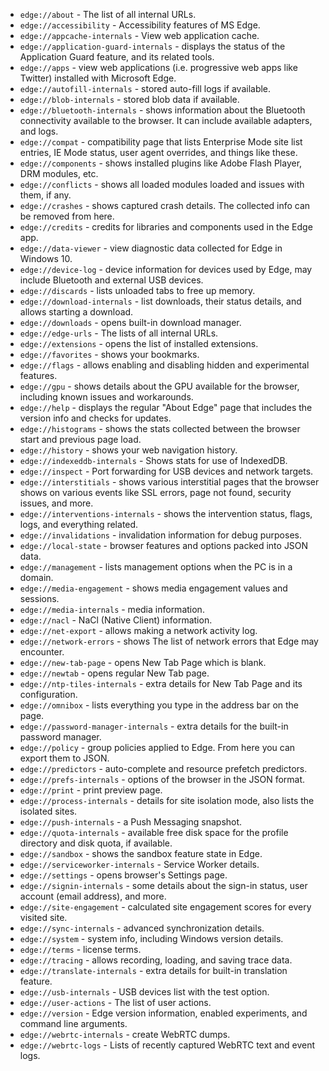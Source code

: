 * `edge://about` - The list of all internal URLs.
* `edge://accessibility` - Accessibility features of MS Edge.
* `edge://appcache-internals` - View web application cache.
* `edge://application-guard-internals` - displays the status of the Application Guard feature, and its related tools.
* `edge://apps` - view web applications (i.e. progressive web apps like Twitter) installed with Microsoft Edge.
* `edge://autofill-internals` - stored auto-fill logs if available.
* `edge://blob-internals` - stored blob data if available.
* `edge://bluetooth-internals` - shows information about the Bluetooth connectivity available to the browser. It can include available adapters, and logs.
* `edge://compat` - compatibility page that lists Enterprise Mode site list entries, IE Mode status, user agent overrides, and things like these.
* `edge://components` - shows installed plugins like Adobe Flash Player, DRM modules, etc.
* `edge://conflicts` - shows all loaded modules loaded and issues with them, if any.
* `edge://crashes` - shows captured crash details. The collected info can be removed from here.
* `edge://credits` - credits for libraries and components used in the Edge app.
* `edge://data-viewer` - view diagnostic data collected for Edge in Windows 10.
* `edge://device-log` - device information for devices used by Edge, may include Bluetooth and external USB devices.
* `edge://discards` - lists unloaded tabs to free up memory.
* `edge://download-internals` - list downloads, their status details, and allows starting a download.
* `edge://downloads` - opens built-in download manager.
* `edge://edge-urls` - The lists of all internal URLs.
* `edge://extensions` - opens the list of installed extensions.
* `edge://favorites` - shows your bookmarks.
* `edge://flags` - allows enabling and disabling hidden and experimental features.
* `edge://gpu` - shows details about the GPU available for the browser, including known issues and workarounds.
* `edge://help` - displays the regular "About Edge" page that includes the version info and checks for updates.
* `edge://histograms` - shows the stats collected between the browser start and previous page load.
* `edge://history` - shows your web navigation history.
* `edge://indexeddb-internals` - Shows stats for use of IndexedDB.
* `edge://inspect` - Port forwarding for USB devices and network targets.
* `edge://interstitials` - shows various interstitial pages that the browser shows on various events like SSL errors, page not found, security issues, and more.
* `edge://interventions-internals` - shows the intervention status, flags, logs, and everything related.
* `edge://invalidations` -  invalidation information for debug purposes.
* `edge://local-state` - browser features and options packed into JSON data.
* `edge://management` - lists management options when the PC is in a domain.
* `edge://media-engagement` - shows media engagement values and sessions.
* `edge://media-internals` - media information.
* `edge://nacl` - NaCl (Native Client) information.
* `edge://net-export` - allows making a network activity log.
* `edge://network-errors` - shows The list of network errors that Edge may encounter.
* `edge://new-tab-page` - opens New Tab Page which is blank.
* `edge://newtab` - opens regular New Tab page.
* `edge://ntp-tiles-internals` - extra details for New Tab Page and its configuration.
* `edge://omnibox` - lists everything you type in the address bar on the page.
* `edge://password-manager-internals` - extra details for the built-in password manager.
* `edge://policy` - group policies applied to Edge. From here you can export them to JSON.
* `edge://predictors` - auto-complete and resource prefetch predictors.
* `edge://prefs-internals` - options of the browser in the JSON format.
* `edge://print` - print preview page.
* `edge://process-internals` - details for site isolation mode, also lists the isolated sites.
* `edge://push-internals` - a Push Messaging snapshot.
* `edge://quota-internals` - available free disk space for the profile directory and disk quota, if available.
* `edge://sandbox` - shows the sandbox feature state in Edge.
* `edge://serviceworker-internals` - Service Worker details.
* `edge://settings` - opens browser's Settings page.
* `edge://signin-internals` - some details about the sign-in status, user account (email address), and more.
* `edge://site-engagement` - calculated site engagement scores for every visited site.
* `edge://sync-internals` - advanced synchronization details.
* `edge://system` - system info, including Windows version details.
* `edge://terms` - license terms.
* `edge://tracing` - allows recording, loading, and saving trace data.
* `edge://translate-internals` - extra details for built-in translation feature.
* `edge://usb-internals` - USB devices list with the test option.
* `edge://user-actions` - The list of user actions.
* `edge://version` - Edge version information, enabled experiments, and command line arguments.
* `edge://webrtc-internals` - create WebRTC dumps.
* `edge://webrtc-logs` - Lists of recently captured WebRTC text and event logs.
